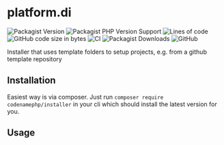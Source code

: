 # platform.di

![Packagist Version](https://img.shields.io/packagist/v/codenamephp/installer)
![Packagist PHP Version Support](https://img.shields.io/packagist/php-v/codenamephp/installer)
![Lines of code](https://img.shields.io/tokei/lines/github/codenamephp/installer)
![GitHub code size in bytes](https://img.shields.io/github/languages/code-size/codenamephp/installer)
![CI](https://github.com/codenamephp/installer/workflows/CI/badge.svg)
![Packagist Downloads](https://img.shields.io/packagist/dt/codenamephp/installer)
![GitHub](https://img.shields.io/github/license/codenamephp/installer)

Installer that uses template folders to setup projects, e.g. from a github template repository

## Installation

Easiest way is via composer. Just run `composer require codenamephp/installer` in your cli which should install the latest version for you.

## Usage
